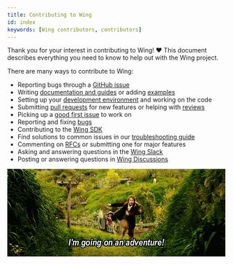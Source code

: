 ```yaml
---
title: Contributing to Wing
id: index
keywords: [Wing contributors, contributors]
---
```


Thank you for your interest in contributing to Wing! ❤️ This document describes everything you need
to know to help out with the Wing project.

There are many ways to contribute to Wing:

* Reporting bugs through a [GitHub issue](https://github.com/winglang/wing/issues)
* Writing [documentation and guides](https://github.com/winglang/wing/issues?q=is:issue+is:open+sort:updated-desc+label:documentation) or adding [examples](./docs)
* Setting up your [development environment](./development) and working on the code
* Submitting [pull requests](./pull_requests) for new features or helping with [reviews](https://github.com/winglang/wing/pulls)
* Picking up a [good first issue](https://github.com/winglang/wing/issues?q=is%3Aissue+is%3Aopen+label%3A%22good+first+issue%22+no%3Aassignee+sort%3Aupdated-desc+) to work on
* Reporting and fixing [bugs](./bugs)
* Contributing to the [Wing SDK](./wingsdk)
* Find solutions to common issues in our [troubleshooting guide](./troubleshooting)
* Commenting on [RFCs](/category/rfcs) or submitting one for major features
* Asking and answering questions in the [Wing Slack](https://t.winglang.io/slack)
* Posting or answering questions in [Wing Discussions](https://github.com/winglang/wing/discussions)

![](./giphy.webp)
